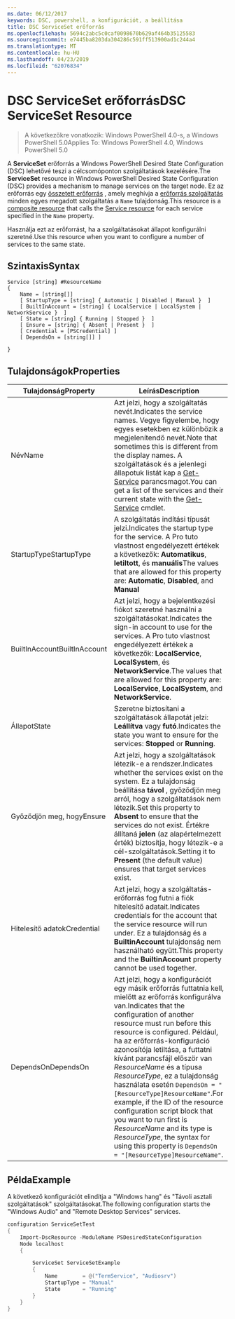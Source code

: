 ```yaml
---
ms.date: 06/12/2017
keywords: DSC, powershell, a konfigurációt, a beállítása
title: DSC ServiceSet erőforrás
ms.openlocfilehash: 5694c2abc5c0caf0098670b629af464b35125583
ms.sourcegitcommit: e7445ba8203da304286c591ff513900ad1c244a4
ms.translationtype: MT
ms.contentlocale: hu-HU
ms.lasthandoff: 04/23/2019
ms.locfileid: "62076834"
---
```

# <a name="dsc-serviceset-resource"></a><span data-ttu-id="34b5a-103">DSC ServiceSet erőforrás</span><span class="sxs-lookup"><span data-stu-id="34b5a-103">DSC ServiceSet Resource</span></span>

> <span data-ttu-id="34b5a-104">A következőkre vonatkozik: Windows PowerShell 4.0-s, a Windows PowerShell 5.0</span><span class="sxs-lookup"><span data-stu-id="34b5a-104">Applies To: Windows PowerShell 4.0, Windows PowerShell 5.0</span></span>

<span data-ttu-id="34b5a-105">A **ServiceSet** erőforrás a Windows PowerShell Desired State Configuration (DSC) lehetővé teszi a célcsomóponton szolgáltatások kezelésére.</span><span class="sxs-lookup"><span data-stu-id="34b5a-105">The **ServiceSet** resource in Windows PowerShell Desired State Configuration (DSC) provides a mechanism to manage services on the target node.</span></span> <span data-ttu-id="34b5a-106">Ez az erőforrás egy [összetett erőforrás](../../../resources/authoringResourceComposite.md) , amely meghívja a [erőforrás szolgáltatás](serviceResource.md) minden egyes megadott szolgáltatás a `Name` tulajdonság.</span><span class="sxs-lookup"><span data-stu-id="34b5a-106">This resource is a [composite resource](../../../resources/authoringResourceComposite.md) that calls the [Service resource](serviceResource.md) for each service specified in the `Name` property.</span></span>

<span data-ttu-id="34b5a-107">Használja ezt az erőforrást, ha a szolgáltatásokat állapot konfigurálni szeretné.</span><span class="sxs-lookup"><span data-stu-id="34b5a-107">Use this resource when you want to configure a number of services to the same state.</span></span>

## <a name="syntax"></a><span data-ttu-id="34b5a-108">Szintaxis</span><span class="sxs-lookup"><span data-stu-id="34b5a-108">Syntax</span></span>

```
Service [string] #ResourceName
{
    Name = [string[]]
    [ StartupType = [string] { Automatic | Disabled | Manual }  ]
    [ BuiltInAccount = [string] { LocalService | LocalSystem | NetworkService }  ]
    [ State = [string] { Running | Stopped }  ]
    [ Ensure = [string] { Absent | Present }  ]
    [ Credential = [PSCredential] ]
    [ DependsOn = [string[]] ]

}
```

## <a name="properties"></a><span data-ttu-id="34b5a-109">Tulajdonságok</span><span class="sxs-lookup"><span data-stu-id="34b5a-109">Properties</span></span>

|  <span data-ttu-id="34b5a-110">Tulajdonság</span><span class="sxs-lookup"><span data-stu-id="34b5a-110">Property</span></span>  |  <span data-ttu-id="34b5a-111">Leírás</span><span class="sxs-lookup"><span data-stu-id="34b5a-111">Description</span></span>   |
|---|---|
| <span data-ttu-id="34b5a-112">Név</span><span class="sxs-lookup"><span data-stu-id="34b5a-112">Name</span></span>| <span data-ttu-id="34b5a-113">Azt jelzi, hogy a szolgáltatás nevét.</span><span class="sxs-lookup"><span data-stu-id="34b5a-113">Indicates the service names.</span></span> <span data-ttu-id="34b5a-114">Vegye figyelembe, hogy egyes esetekben ez különbözik a megjelenítendő nevét.</span><span class="sxs-lookup"><span data-stu-id="34b5a-114">Note that sometimes this is different from the display names.</span></span> <span data-ttu-id="34b5a-115">A szolgáltatások és a jelenlegi állapotuk listát kap a [Get-Service](https://technet.microsoft.com/library/hh849804.aspx) parancsmagot.</span><span class="sxs-lookup"><span data-stu-id="34b5a-115">You can get a list of the services and their current state with the [Get-Service](https://technet.microsoft.com/library/hh849804.aspx) cmdlet.</span></span>|
| <span data-ttu-id="34b5a-116">StartupType</span><span class="sxs-lookup"><span data-stu-id="34b5a-116">StartupType</span></span>| <span data-ttu-id="34b5a-117">A szolgáltatás indítási típusát jelzi.</span><span class="sxs-lookup"><span data-stu-id="34b5a-117">Indicates the startup type for the service.</span></span> <span data-ttu-id="34b5a-118">A Pro tuto vlastnost engedélyezett értékek a következők: **Automatikus**, **letiltott**, és **manuális**</span><span class="sxs-lookup"><span data-stu-id="34b5a-118">The values that are allowed for this property are: **Automatic**, **Disabled**, and **Manual**</span></span>|
| <span data-ttu-id="34b5a-119">BuiltInAccount</span><span class="sxs-lookup"><span data-stu-id="34b5a-119">BuiltInAccount</span></span>| <span data-ttu-id="34b5a-120">Azt jelzi, hogy a bejelentkezési fiókot szeretné használni a szolgáltatásokat.</span><span class="sxs-lookup"><span data-stu-id="34b5a-120">Indicates the sign-in account to use for the services.</span></span> <span data-ttu-id="34b5a-121">A Pro tuto vlastnost engedélyezett értékek a következők: **LocalService**, **LocalSystem**, és **NetworkService**.</span><span class="sxs-lookup"><span data-stu-id="34b5a-121">The values that are allowed for this property are: **LocalService**, **LocalSystem**, and **NetworkService**.</span></span>|
| <span data-ttu-id="34b5a-122">Állapot</span><span class="sxs-lookup"><span data-stu-id="34b5a-122">State</span></span>| <span data-ttu-id="34b5a-123">Szeretne biztosítani a szolgáltatások állapotát jelzi: **Leállítva** vagy **futó**.</span><span class="sxs-lookup"><span data-stu-id="34b5a-123">Indicates the state you want to ensure for the services: **Stopped** or **Running**.</span></span>|
| <span data-ttu-id="34b5a-124">Győződjön meg, hogy</span><span class="sxs-lookup"><span data-stu-id="34b5a-124">Ensure</span></span>| <span data-ttu-id="34b5a-125">Azt jelzi, hogy a szolgáltatások létezik-e a rendszer.</span><span class="sxs-lookup"><span data-stu-id="34b5a-125">Indicates whether the services exist on the system.</span></span> <span data-ttu-id="34b5a-126">Ez a tulajdonság beállítása **távol** , győződjön meg arról, hogy a szolgáltatások nem létezik.</span><span class="sxs-lookup"><span data-stu-id="34b5a-126">Set this property to **Absent** to ensure that the services do not exist.</span></span> <span data-ttu-id="34b5a-127">Értékre állítaná **jelen** (az alapértelmezett érték) biztosítja, hogy létezik-e a cél-szolgáltatások.</span><span class="sxs-lookup"><span data-stu-id="34b5a-127">Setting it to **Present** (the default value) ensures that target services exist.</span></span>|
| <span data-ttu-id="34b5a-128">Hitelesítő adatok</span><span class="sxs-lookup"><span data-stu-id="34b5a-128">Credential</span></span>| <span data-ttu-id="34b5a-129">Azt jelzi, hogy a szolgáltatás-erőforrás fog futni a fiók hitelesítő adatait.</span><span class="sxs-lookup"><span data-stu-id="34b5a-129">Indicates credentials for the account that the service resource will run under.</span></span> <span data-ttu-id="34b5a-130">Ez a tulajdonság és a **BuiltinAccount** tulajdonság nem használható együtt.</span><span class="sxs-lookup"><span data-stu-id="34b5a-130">This property and the **BuiltinAccount** property cannot be used together.</span></span>|
| <span data-ttu-id="34b5a-131">DependsOn</span><span class="sxs-lookup"><span data-stu-id="34b5a-131">DependsOn</span></span>| <span data-ttu-id="34b5a-132">Azt jelzi, hogy a konfigurációt egy másik erőforrás futtatnia kell, mielőtt az erőforrás konfigurálva van.</span><span class="sxs-lookup"><span data-stu-id="34b5a-132">Indicates that the configuration of another resource must run before this resource is configured.</span></span> <span data-ttu-id="34b5a-133">Például, ha az erőforrás-konfiguráció azonosítója letiltása, a futtatni kívánt parancsfájl először van *ResourceName* és a típusa *ResourceType*, ez a tulajdonság használata esetén `DependsOn = "[ResourceType]ResourceName"`.</span><span class="sxs-lookup"><span data-stu-id="34b5a-133">For example, if the ID of the resource configuration script block that you want to run first is *ResourceName* and its type is *ResourceType*, the syntax for using this property is `DependsOn = "[ResourceType]ResourceName"`.</span></span>|



## <a name="example"></a><span data-ttu-id="34b5a-134">Példa</span><span class="sxs-lookup"><span data-stu-id="34b5a-134">Example</span></span>

<span data-ttu-id="34b5a-135">A következő konfigurációt elindítja a "Windows hang" és "Távoli asztali szolgáltatások" szolgáltatásokat.</span><span class="sxs-lookup"><span data-stu-id="34b5a-135">The following configuration starts the "Windows Audio" and "Remote Desktop Services" services.</span></span>

```powershell
configuration ServiceSetTest
{
    Import-DscResource -ModuleName PSDesiredStateConfiguration
    Node localhost
    {

        ServiceSet ServiceSetExample
        {
            Name        = @("TermService", "Audiosrv")
            StartupType = "Manual"
            State       = "Running"
        }
    }
}
```
